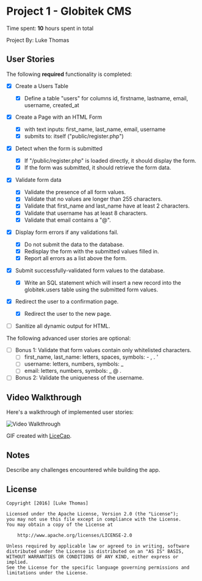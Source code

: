 # Project 1 - Globitek CMS

Time spent: **10** hours spent in total

Project By: Luke Thomas

## User Stories

The following **required** functionality is completed:

- [X] Create a Users Table
  - [X] Define a table "users" for columns id, firstname, lastname, email, username, created_at
- [X] Create a Page with an HTML Form
  - [X] with text inputs: first_name, last_name, email, username
  - [X] submits to: itself ("public/register.php")
- [X] Detect when the form is submitted
  - [X] If "/public/register.php" is loaded directly, it should display the form.
  - [X] If the form was submitted, it should retrieve the form data.
- [X] Validate form data
  - [X] Validate the presence of all form values.
  - [X] Validate that no values are longer than 255 characters.
  - [X] Validate that first_name and last_name have at least 2 characters.
  - [X] Validate that username has at least 8 characters.
  - [X] Validate that email contains a "@".
- [X] Display form errors if any validations fail.
  - [X] Do not submit the data to the database.
  - [X] Redisplay the form with the submitted values filled in.
  - [X] Report all errors as a list above the form.
- [X] Submit successfully-validated form values to the database.
  - [X] Write an SQL statement which will insert a new record into the globitek.users table using the submitted form values.
- [X] Redirect the user to a confirmation page.
  - [X] Redirect the user to the new page.
- [ ] Sanitize all dynamic output for HTML.
 

The following advanced user stories are optional:

- [ ] Bonus 1: Validate that form values contain only whitelisted characters.
  - [ ] first_name, last_name: letters, spaces, symbols: - , . '
  - [ ] username: letters, numbers, symbols: _
  - [ ] email: letters, numbers, symbols: _ @ .
  
- [ ] Bonus 2: Validate the uniqueness of the username.

## Video Walkthrough

Here's a walkthrough of implemented user stories:

<img src='http://imgur.com/a/BhfGy' title='Video Walkthrough' width='' alt='Video Walkthrough' />

GIF created with [LiceCap](http://www.cockos.com/licecap/).

## Notes

Describe any challenges encountered while building the app.

## License

    Copyright [2016] [Luke Thomas]

    Licensed under the Apache License, Version 2.0 (the "License");
    you may not use this file except in compliance with the License.
    You may obtain a copy of the License at

        http://www.apache.org/licenses/LICENSE-2.0

    Unless required by applicable law or agreed to in writing, software
    distributed under the License is distributed on an "AS IS" BASIS,
    WITHOUT WARRANTIES OR CONDITIONS OF ANY KIND, either express or implied.
    See the License for the specific language governing permissions and
    limitations under the License.
